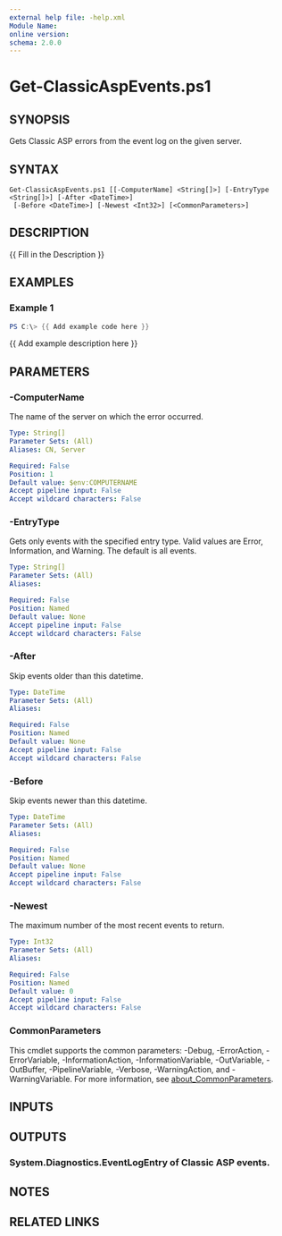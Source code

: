 ```yaml
---
external help file: -help.xml
Module Name:
online version:
schema: 2.0.0
---
```


# Get-ClassicAspEvents.ps1

## SYNOPSIS
Gets Classic ASP errors from the event log on the given server.

## SYNTAX

```
Get-ClassicAspEvents.ps1 [[-ComputerName] <String[]>] [-EntryType <String[]>] [-After <DateTime>]
 [-Before <DateTime>] [-Newest <Int32>] [<CommonParameters>]
```

## DESCRIPTION
{{ Fill in the Description }}

## EXAMPLES

### Example 1
```powershell
PS C:\> {{ Add example code here }}
```

{{ Add example description here }}

## PARAMETERS

### -ComputerName
The name of the server on which the error occurred.

```yaml
Type: String[]
Parameter Sets: (All)
Aliases: CN, Server

Required: False
Position: 1
Default value: $env:COMPUTERNAME
Accept pipeline input: False
Accept wildcard characters: False
```

### -EntryType
Gets only events with the specified entry type.
Valid values are Error, Information, and Warning.
The default is all events.

```yaml
Type: String[]
Parameter Sets: (All)
Aliases:

Required: False
Position: Named
Default value: None
Accept pipeline input: False
Accept wildcard characters: False
```

### -After
Skip events older than this datetime.

```yaml
Type: DateTime
Parameter Sets: (All)
Aliases:

Required: False
Position: Named
Default value: None
Accept pipeline input: False
Accept wildcard characters: False
```

### -Before
Skip events newer than this datetime.

```yaml
Type: DateTime
Parameter Sets: (All)
Aliases:

Required: False
Position: Named
Default value: None
Accept pipeline input: False
Accept wildcard characters: False
```

### -Newest
The maximum number of the most recent events to return.

```yaml
Type: Int32
Parameter Sets: (All)
Aliases:

Required: False
Position: Named
Default value: 0
Accept pipeline input: False
Accept wildcard characters: False
```

### CommonParameters
This cmdlet supports the common parameters: -Debug, -ErrorAction, -ErrorVariable, -InformationAction, -InformationVariable, -OutVariable, -OutBuffer, -PipelineVariable, -Verbose, -WarningAction, and -WarningVariable. For more information, see [about_CommonParameters](http://go.microsoft.com/fwlink/?LinkID=113216).

## INPUTS

## OUTPUTS

### System.Diagnostics.EventLogEntry of Classic ASP events.
## NOTES

## RELATED LINKS
